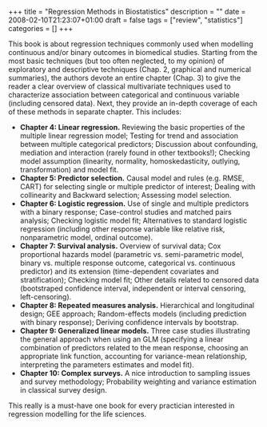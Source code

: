 +++
title = "Regression Methods in Biostatistics"
description = ""
date = 2008-02-10T21:23:07+01:00
draft = false
tags = ["review", "statistics"]
categories = []
+++

This book is about regression techniques commonly used when modelling continuous and/or binary outcomes in biomedical studies. Starting from the most basic techniques (but too often neglected, to my opinion) of exploratory and descriptive techniques (Chap. 2, graphical and numerical summaries), the authors devote an entire chapter (Chap. 3) to give the reader a clear overview of classical multivariate techniques used to characterize association between categorical and continuous variable (including censored data). Next, they provide an in-depth coverage of each of these methods in separate chapter.
This includes:

- **Chapter 4: Linear regression.** Reviewing the basic properties of the multiple linear regression model; Testing for trend and association between multiple categorical predictors; Discussion about confounding, mediation and interaction (rarely found in other textbooks!); Checking model assumption (linearity, normality, homoskedasticity, outlying, transformation) and model fit.
- **Chapter 5: Predictor selection.** Causal model and rules (e.g. RMSE, CART) for selecting single or multiple predictor of interest; Dealing with collinearity and Backward selection; Assessing model selection.
- **Chapter 6: Logistic regression.** Use of single and multiple predictors with a binary response; Case-control studies and matched pairs analysis; Checking logistic model fit; Alternatives to standard logistic regression (including other response variable like relative risk, nonparametric model, ordinal outcome).
- **Chapter 7: Survival analysis.** Overview of survival data; Cox proportional hazards model (parametric vs. semi-parametric model, binary vs. multiple response outcome, categorical vs. continuous predictor) and its extension (time-dependent covariates and stratification); Checking model fit; Other details related to censored data (bootstraped confidence interval, independent or interval censoring, left-censoring).
- **Chapter 8: Repeated measures analysis.** Hierarchical and longitudinal design; GEE approach; Random-effects models (including prediction with binary response); Deriving confidence intervals by bootstrap.
- **Chapter 9: Generalized linear models.** Three case studies illustrating the general approach when using an GLM (specifying a linear combination of predictors related to the mean response, choosing an appropriate link function, accounting for variance-mean relationship, interpreting the parameters estimates and model fit).
- **Chapter 10: Complex surveys.** A nice introduction to sampling issues and survey methodology; Probability weighting and variance estimation in classical survey design.

This really is a must-have one book for every practician interested in regression modelling for the life sciences.